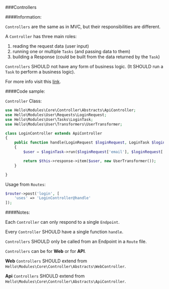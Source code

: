 <a name="Controllers"></a>
###Controllers

####Information:

`Controllers` are the same as in MVC, but their responsibilities are different.

A `Controller` has three main roles:

1. reading the request data (user input)
2. running one or multiple `Tasks` (and passing data to them) 
3. building a Response (could be built from the data returned by the `Task`)

`Controllers` SHOULD not have any form of business logic. (It SHOULD run a `Task` to perform a business logic).

For more info visit this [link](https://github.com/Mahmoudz/Freestyle-Architecture#Controllers).




####Code sample:

`Controller` Class:

```php
use Hello\Modules\Core\Controller\Abstracts\ApiController;
use Hello\Modules\User\Requests\LoginRequest;
use Hello\Modules\User\Tasks\LoginTask;
use Hello\Modules\User\Transformers\UserTransformer;

class LoginController extends ApiController
{
    public function handle(LoginRequest $loginRequest, LoginTask $loginTask)
    {
        $user = $loginTask->run($loginRequest['email'], $loginRequest['password']);

        return $this->response->item($user, new UserTransformer());
    }

}
```

Usage from `Routes`:

```php
$router->post('login', [
    'uses' => 'LoginController@handle'
]);
```


####Notes:

Each `Controller` can only respond to a single `Endpoint`. 

Every `Controller` SHOULD have a single function `handle`.

`Controllers` SHOULD only be called from an Endpoint in a `Route` file.

`Controllers` can be for **Web** or for **API**. 

**Web** `Controllers` SHOULD extend from `Hello\Modules\Core\Controller\Abstracts\WebController`.


**Api** `Controllers` SHOULD extend from `Hello\Modules\Core\Controller\Abstracts\ApiController`.
